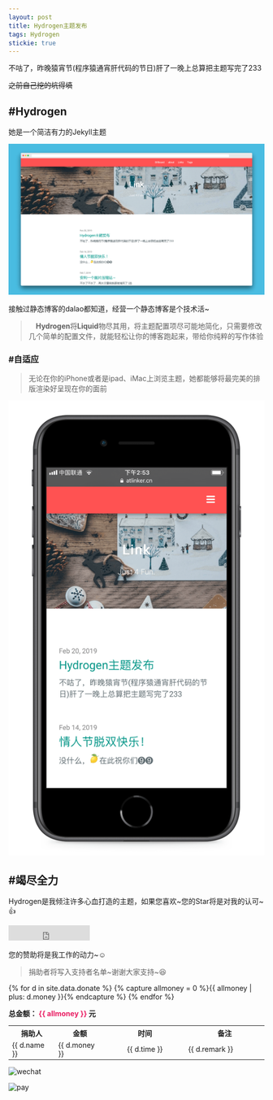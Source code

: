 ```yaml
---
layout: post
title: Hydrogen主题发布
tags: Hydrogen
stickie: true
---
```


不咕了，昨晚猿宵节(程序猿通宵肝代码的节日)肝了一晚上总算把主题写完了233

~~之前自己挖的坑得填~~

## #Hydrogen

她是一个简洁有力的Jekyll主题

![主题预览](/usrimg/2019-2-20-theme-1.png)

接触过静态博客的dalao都知道，经营一个静态博客是个技术活~

>　**Hydrogen**将**Liquid**物尽其用，将主题配置项尽可能地简化，只需要修改几个简单的配置文件，就能轻松让你的博客跑起来，带给你纯粹的写作体验

### #自适应

> 无论在你的iPhone或者是ipad、iMac上浏览主题，她都能够将最完美的排版渲染好呈现在你的面前

![iphone](/usrimg/2019-2-20-theme-2.png)

## #竭尽全力

Hydrogen是我倾注许多心血打造的主题，如果您喜欢\~您的Star将是对我的认可~:+1:

<iframe src="https://ghbtns.com/github-btn.html?user=link9596&repo=hydrogen&type=star&count=true&size=large" frameborder="0" scrolling="0" width="160px" height="30px"></iframe>

您的赞助将是我工作的动力~:relaxed:

> 捐助者将写入支持者名单~谢谢大家支持~:laughing:

<table style="width：100%;table-layout:fixed;word-wrap:break-word;">
  <tr>
    <th width="10%">捐助人</th>
    <th width="10%">金额</th>
    <th align="center" width="20%">时间</th>
    <th width="20%">备注</th>
  </tr>
 {% for d in site.data.donate %}
{% capture allmoney = 0 %}{{ allmoney | plus: d.money }}{% endcapture %}
  <tr>
    <td> {{ d.name }} </td>
    <td> {{ d.money }} </td>
    <td align="center"> {{ d.time }} </td>
    <td> {{ d.remark }} </td>
  </tr>
 {% endfor %}<p><b>总金额： <span style="color:#E91E63">{{ allmoney }}</span> 元</b></p>
</table>

![wechat](https://atlinker.cn/pay/wechat.png)

![pay](https://atlinker.cn/pay/apay.png)
